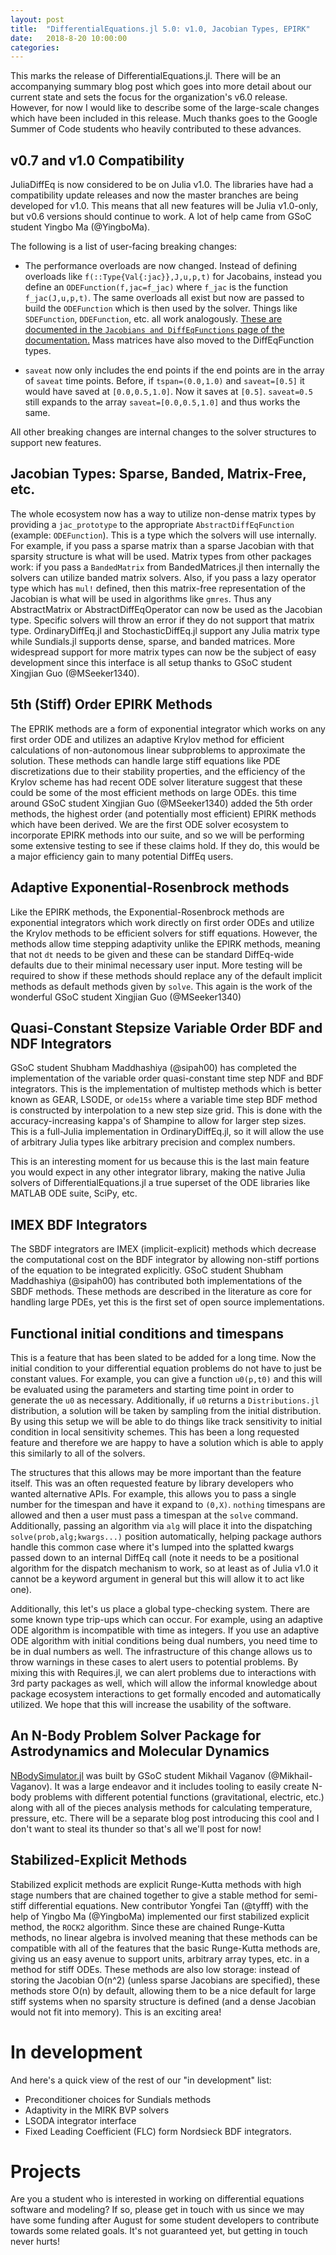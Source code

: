 ```yaml
---
layout: post
title:  "DifferentialEquations.jl 5.0: v1.0, Jacobian Types, EPIRK"
date:   2018-8-20 10:00:00
categories:
---
```


This marks the release of DifferentialEquations.jl. There will be an accompanying
summary blog post which goes into more detail about our current state and sets
the focus for the organization's v6.0 release. However, for now I would like
to describe some of the large-scale changes which have been included in this
release. Much thanks goes to the Google Summer of Code students who heavily
contributed to these advances.

## v0.7 and v1.0 Compatibility

JuliaDiffEq is now considered to be on Julia v1.0. The libraries
have had a compatibility update releases and now the master branches are being
developed for v1.0. This means that all new features will be Julia v1.0-only,
but v0.6 versions should continue to work. A lot of help came from GSoC student
Yingbo Ma (@YingboMa).

The following is a list of user-facing breaking changes:

- The performance overloads are now changed. Instead of defining overloads like
  `f(::Type{Val{:jac}},J,u,p,t)` for Jacobains, instead you define an
  `ODEFunction(f,jac=f_jac)` where `f_jac` is the function `f_jac(J,u,p,t)`.
  The same overloads all exist but now are passed to build the `ODEFunction`
  which is then used by the solver. Things like `SDEFunction`, `DDEFunction`,
  etc. all work analogously.
  [These are documented in the `Jacobians and DiffEqFunctions` page of the documentation.](http://docs.juliadiffeq.org/latest/features/performance_overloads.html)
  Mass matrices have also moved to the DiffEqFunction types.

- `saveat` now only includes the end points if the end points are in the array
  of `saveat` time points. Before, if `tspan=(0.0,1.0)` and `saveat=[0.5]` it
  would have saved at `[0.0,0.5,1.0]`. Now it saves at `[0.5]`. `saveat=0.5`
  still expands to the array `saveat=[0.0,0.5,1.0]` and thus works the same.

All other breaking changes are internal changes to the solver structures to
support new features.

## Jacobian Types: Sparse, Banded, Matrix-Free, etc.

The whole ecosystem now has a way to utilize non-dense matrix types by providing
a `jac_prototype` to the appropriate `AbstractDiffEqFunction` (example:
`ODEFunction`). This is a type which the solvers will use internally. For
example, if you pass a sparse matrix than a sparse Jacobian with that sparsity
structure is what will be used. Matrix types from other packages work: if you
pass a `BandedMatrix` from BandedMatrices.jl then internally the solvers can
utilize banded matrix solvers. Also, if you pass a lazy operator type which has
`mul!` defined, then this matrix-free representation of the Jacobian is what
will be used in algorithms like `gmres`. Thus any AbstractMatrix or
AbstractDiffEqOperator can now be used as the Jacobian type. Specific solvers
will throw an error if they do not support that matrix type. OrdinaryDiffEq.jl
and StochasticDiffEq.jl support any Julia matrix type while Sundials.jl supports
dense, sparse, and banded matrices. More widespread support for more matrix
types can now be the subject of easy development since this interface is all
setup thanks to GSoC student Xingjian Guo (@MSeeker1340).

## 5th (Stiff) Order EPIRK Methods

The EPRIK methods are a form of exponential integrator which works on
any first order ODE and utilizes an adaptive Krylov method for efficient
calculations of non-autonomous linear subproblems to approximate the solution.
These methods can handle large stiff equations like PDE discretizations due to
their stability properties, and the efficiency of the Krylov scheme has had
recent ODE solver literature suggest that these could be some of the most
efficient methods on large ODEs. this time around GSoC student Xingjian Guo
(@MSeeker1340) added the 5th order methods, the highest order (and potentially
most efficient) EPIRK methods which have been derived. We are the first ODE
solver ecosystem to incorporate EPIRK methods  into our suite, and so we will
be performing some extensive testing to see if these claims hold. If they do,
this would be a major efficiency gain to many potential DiffEq users.

## Adaptive Exponential-Rosenbrock methods

Like the EPIRK methods, the Exponential-Rosenbrock methods are exponential
integrators which work directly on first order ODEs and utilize the Krylov
methods to be efficient solvers for stiff equations. However, the methods allow
time stepping adaptivity unlike the EPIRK methods, meaning that not `dt` needs
to be given and these can be standard DiffEq-wide defaults due to their
minimal necessary user input. More testing will be required to show if these
methods should replace any of the default implicit methods as default methods
given by `solve`. This again is the work of the wonderful GSoC student Xingjian
Guo (@MSeeker1340)

## Quasi-Constant Stepsize Variable Order BDF and NDF Integrators

GSoC student Shubham Maddhashiya (@sipah00) has completed the implementation of
the variable order quasi-constant time step NDF and BDF integrators. This is the
implementation of multistep methods which is better known as GEAR, LSODE,
or `ode15s` where a variable time step BDF method is constructed by
interpolation to a new step size grid. This is done with the accuracy-increasing
kappa's of Shampine to allow for larger step sizes. This is a full-Julia
implementation in OrdinaryDiffEq.jl, so it will allow the use of arbitrary
Julia types like arbitrary precision and complex numbers.

This is an interesting moment for us because this is the last main feature you
would expect in any other integrator library, making the native Julia solvers of
DifferentialEquations.jl a true superset of the ODE libraries like MATLAB ODE
suite, SciPy, etc.

## IMEX BDF Integrators

The SBDF integrators are IMEX (implicit-explicit) methods which decrease the
computational cost on the BDF integrator by allowing non-stiff portions of the
equation to be integrated explicitly. GSoC student Shubham Maddhashiya (@sipah00)
has contributed both implementations of the SBDF methods. These methods are
described in the literature as core for handling large PDEs, yet this is the
first set of open source implementations.

## Functional initial conditions and timespans

This is a feature that has been slated to be added for a long time. Now the initial
condition to your differential equation problems do not have to just be constant
values. For example, you can give a function `u0(p,t0)` and this will be evaluated
using the parameters and starting time point in order to generate the `u0` as
necessary. Additionally, if `u0` returns a `Distributions.jl` distribution, a
solution will be taken by sampling from the initial distribution. By using this
setup we will be able to do things like track sensitivity to initial condition
in local sensitivity schemes. This has been a long requested feature and
therefore we are happy to have a solution which is able to apply this similarly
to all of the solvers.

The structures that this allows may be more important than the feature itself.
This was an often requested feature by library developers who wanted alternative
APIs. For example, this allows you to pass a single number for the timespan
and have it expand to `(0,X)`. `nothing` timespans are allowed and then a
user must pass a timespan at the `solve` command. Additionally, passing an
algorithm via `alg` will place it into the dispatching
`solve(prob,alg;kwargs...)` position automatically, helping package authors
handle this common case where it's lumped into the splatted kwargs passed down
to an internal DiffEq call (note it needs to be a positional algorithm for the
dispatch mechanism to work, so at least as of Julia v1.0 it cannot be a keyword
argument in general but this will allow it to act like one).

Additionally, this let's us place a global type-checking system. There are some
known type trip-ups which can occur. For example, using an adaptive ODE
algorithm is incompatible with time as integers. If you use an adaptive ODE
algorithm with initial conditions being dual numbers, you need time to be
in dual numbers as well. The infrastructure of this change allows us to throw
warnings in these cases to alert users to potential problems. By mixing this
with Requires.jl, we can alert problems due to interactions with 3rd party
packages as well, which will allow the informal knowledge about package
ecosystem interactions to get formally encoded and automatically utilized. We
hope that this will increase the usability of the software.

## An N-Body Problem Solver Package for Astrodynamics and Molecular Dynamics

[NBodySimulator.jl](https://github.com/JuliaDiffEq/NBodySimulator.jl) 
was built by GSoC student Mikhail Vaganov (@Mikhail-Vaganov).
It was a large endeavor and it includes tooling to easily create N-body
problems with different potential functions (gravitational, electric, etc.)
along with all of the pieces analysis methods for calculating temperature,
pressure, etc. There will be a separate blog post introducing this cool
and I don't want to steal its thunder so that's all we'll post for now!

## Stabilized-Explicit Methods

Stabilized explicit methods are explicit Runge-Kutta methods with high stage
numbers that are chained together to give a stable method for semi-stiff
differential equations. New contributor Yongfei Tan (@tyfff) with the help of
Yingbo Ma (@YingboMa) implemented our first stabilized explicit method, the
`ROCK2` algorithm. Since these are chained Runge-Kutta methods, no linear
algebra is involved meaning that these methods can be compatible with all of the
features that the basic Runge-Kutta methods are, giving us an easy avenue to
support units, arbitrary array types, etc. in a method for stiff ODEs. These
methods are also low storage: instead of storing the Jacobian O(n^2) (unless
sparse Jacobians are specified), these methods store O(n) by default, allowing
them to be a nice default for large stiff systems when no sparsity structure is
defined (and a dense Jacobian would not fit into memory). This is an exciting
area!

# In development

And here's a quick view of the rest of our "in development" list:

- Preconditioner choices for Sundials methods
- Adaptivity in the MIRK BVP solvers
- LSODA integrator interface
- Fixed Leading Coefficient (FLC) form Nordsieck BDF integrators.

# Projects

Are you a student who is interested in working on differential equations
software and modeling? If so, please get in touch with us since we may have
some funding after August for some student developers to contribute towards
some related goals. It's not guaranteed yet, but getting in touch never hurts!

